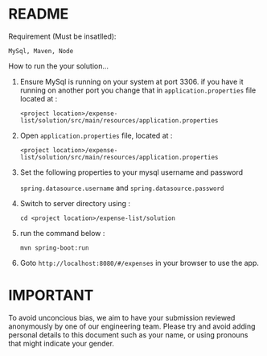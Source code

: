 README
====
Requirement (Must be insatlled):
  
    MySql, Maven, Node 

How to run the your solution...

1. Ensure MySql is running on your system at port 3306. if you have it running on another port you 
   change that in ```application.properties``` file located at :
                                                     
     ```<project location>/expense-list/solution/src/main/resources/application.properties```

2. Open ```application.properties``` file, located at :
 
    ```<project location>/expense-list/solution/src/main/resources/application.properties```
3. Set the following properties to your mysql username and password 

    ```spring.datasource.username``` and  ```spring.datasource.password```

4. Switch to server directory using :
    
      ```cd <project location>/expense-list/solution```

5. run the command below :
      
      ```mvn spring-boot:run```
      
6. Goto ```http://localhost:8080/#/expenses``` in your browser to use the app.

IMPORTANT
====
To avoid unconcious bias, we aim to have your submission reviewed anonymously by one of our engineering team. Please try and avoid adding personal details to this document such as your name, or using pronouns that might indicate your gender.

